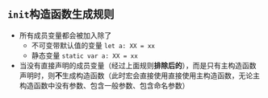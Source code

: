 ## `init`构造函数生成规则
- 所有成员变量都会被加入除了
    - 不可变带默认值的变量 `let a: XX = xx`
    - 静态变量 `static var a: XX = xx`
- 当没有直接声明的成员变量（经过上面规则**排除后的**），而是只有主构造函数声明时，则**不**生成构造函数（此时宏会直接使用直接使用主构造函数，无论主构造函数中没有参数、包含一般参数、包含命名参数）